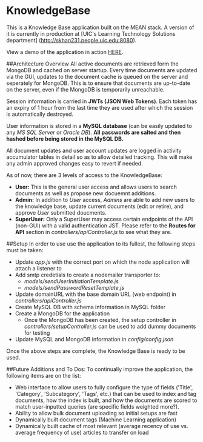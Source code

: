 # KnowledgeBase
This is a Knowledge Base application built on the MEAN stack. A version of it is currently in production at [UIC's Learning Technology Solutions department] (http://skhan231.people.uic.edu:8080).

View a demo of the application in action [HERE](https://youtu.be/mDB5pSo57go).

##Architecture Overview
All active documents are retrieved form the MongoDB and cached on server startup. Every time documents are updated via the GUI, updates to the document cache is queued on the server and seperately for MongoDB. This is to ensure that documents are up-to-date on the server, even if the MongoDB is temporarily unreachable. 

Session information is carried in __JWTs (JSON Web Tokens)__. Each token has an expiry of 1 hour from the last time they are used after which the session is automatically destroyed. 

User information is stored in a __MySQL database__ (can be easily updated to any _MS SQL Server_ or _Oracle DB_). __All passwords are salted and then hashed before being stored in the MySQL DB.__

All document updates and user account updates are logged in activity accumulator tables in detail so as to allow detailed tracking. This will make any admin approved changes easy to revert if needed.

As of now, there are 3 levels of access to the KnowledgeBase:
- __User:__ This is the general user access and allows users to search documents as well as propose new docuemnt additions. 
- __Admin:__ In addition to _User_ access, _Admins_ are able to add new users to the knowledge base, update current documents (edit or retire), and approve _User_ submitted doucments.
- __SuperUser:__ Only a SuperUser may access certain endpoints of the API (non-GUI) with a valid authentication JST. Please refer to the __Routes for API__ section in _controllers/apiController.js_ to see what they are.

##Setup
In order to use use the application to its fullest, the following steps must be taken:
- Update _app.js_ with the correct port on which the node application will attach a listener to
- Add smtp credetials to create a nodemailer transporter to:
  - _models/sendUserInitiationTemplate.js_ 
  - _models/sendPasswordResetTemplate.js_
- Update domainURL with the base domain URL (web endpoint) in _controllers/apiController.js_
- Create MySQL DB with schema information in MySQL folder
- Create a MongoDB for the application
  - Once the MongoDB has been created, the setup controller in _controllers/setupController.js_ can be used to add dummy documents for testing
- Update MySQL and MongoDB information in _config/config.json_

Once the above steps are complete, the Knowledge Base is ready to be used.

##Future Additions and To Dos:
To continually improve the application, the following items are on the list:
- Web interface to allow users to fully configure the type of fields ('Title', 'Category', 'Subcategory', 'Tags', etc.) that can be used to index and tag documents, how the index is built, and how the documents are scored to match user-inputted queries (are specific fields weighted more?). 
- Ability to allow bulk document uploading so initial setups are fast
- Dynamically built document tags (Machine Learning application)
- Dynamically built cache of most relevant (average recency of use vs. average frequency of use) articles to transfer on load

